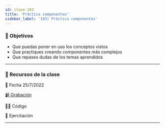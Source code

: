 ```yaml
---
id: clase-103
title: 'Práctica componentes'
sidebar_label: '103) Práctica componentes'
---
```


### 🏁 Objetivos

- Que puedas poner en uso los conceptos vistos
- Que practiques creando componentes más complejos
- Que repases dudas de los temas aprendidos

---

### 🚀 Recursos de la clase

📆 Fecha 25/7/2022

[📹 Grabación](https://us02web.zoom.us/rec/share/QYcTzAADoQoRyEVrl02iBt2K1wP1abD0lMnFFUy4atrh82XF8rh8w2UDqjr4UjNI.BHXRc2cvpfgHfN4U?startTime=1658786905000)

👩‍💻 Código

💪 Ejercitación

---
